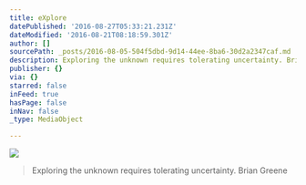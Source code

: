 ```yaml
---
title: eXplore
datePublished: '2016-08-27T05:33:21.231Z'
dateModified: '2016-08-21T08:18:59.301Z'
author: []
sourcePath: _posts/2016-08-05-504f5dbd-9d14-44ee-8ba6-30d2a2347caf.md
description: Exploring the unknown requires tolerating uncertainty. Brian Greene
publisher: {}
via: {}
starred: false
inFeed: true
hasPage: false
inNav: false
_type: MediaObject

---
```

![](https://the-grid-user-content.s3-us-west-2.amazonaws.com/d9ac2d3f-9a0e-4944-9202-f90e1b021598.jpg)

> Exploring the unknown requires tolerating uncertainty. Brian Greene